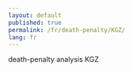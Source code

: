 ```yaml
---
layout: default
published: true
permalink: /fr/death-penalty/KGZ/
lang: fr
---
```


death-penalty analysis KGZ
